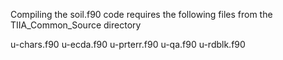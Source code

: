 Compiling the soil.f90 code requires the following files 
from the TIIA_Common_Source directory

u-chars.f90
u-ecda.f90
u-prterr.f90
u-qa.f90
u-rdblk.f90
